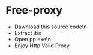 # Free-proxy

- Dawnload this source code\n
- Extract it\n
- Open pp.exe\n
- Enjoy Http Valid Proxy
